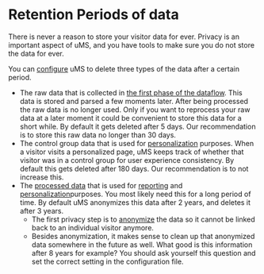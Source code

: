 # Retention Periods of data

There is never a reason to store your visitor data for ever. Privacy is an important aspect of uMS, and you have tools to make sure you do not store the data for ever.

You can [configure](/installing-umarketingsuite/configuration-options-2-x/) uMS to delete three types of the data after a certain period.

- The raw data that is collected in [the first phase of the dataflow](/the-umarketingsuite-broad-overview/dataflow-pipeline/data-collection/). This data is stored and parsed a few moments later. After being processed the raw data is no longer used. Only if you want to reprocess your raw data at a later moment it could be convenient to store this data for a short while. By default it gets deleted after 5 days. Our recommendation is to store this raw data no longer than 30 days.
- The control group data that is used for [personalization](/personalization/) purposes. When a visitor visits a personalized page, uMS keeps track of whether that visitor was in a control group for user experience consistency. By default this gets deleted after 180 days. Our recommendation is to not increase this.
- The [processed data](/the-umarketingsuite-broad-overview/dataflow-pipeline/data-parsing/) that is used for [reporting](/the-umarketingsuite-broad-overview/dataflow-pipeline/reporting/) and [personalization](/personalization/)purposes. You most likely need this for a long period of time. By default uMS anonymizes this data after 2 years, and deletes it after 3 years.
  - The first privacy step is to [anonymize](/security-privacy/anonymization/) the data so it cannot be linked back to an individual visitor anymore.
  - Besides anonymization, it makes sense to clean up that anonymized data somewhere in the future as well. What good is this information after 8 years for example? You should ask yourself this question and set the correct setting in the configuration file.
